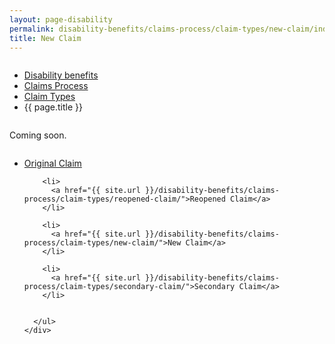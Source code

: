 ```yaml
---
layout: page-disability
permalink: disability-benefits/claims-process/claim-types/new-claim/index.html
title: New Claim
---
```


<div class="splash" markdown="0">
<div class="row" markdown="0">
<div class="small-12 columns" markdown="0">

<ul class="breadcrumbs" role="menubar" aria-label="Primary">
<li class="parent"><a href="{{ site.url }}/disability-benefits/">Disability benefits</a></li>
<li class="parent"><a href="{{ site.url }}/disability-benefits/claims-process/">Claims Process</a></li>
<li class="parent"><a href="{{ site.url }}/disability-benefits/claims-process/claim-types/">Claim Types</a></li>
<li class="active">{{ page.title }}</li>
</ul>

</div>
</div>
</div>

<div class="section one" markdown="0">
<div class="primary" markdown="0">
<div class="row" markdown="0">
<div class="small-12 columns" markdown="1">

Coming soon.

</div>
</div>
</div>

<div class="navigation">
  <div class="row">
    <div class="small-12 columns">
      <ul class="small-block-grid-1 medium-block-grid-3 cards small">
        <li>
          <a href="{{ site.url }}/disability-benefits/claims-process/claim-types/original-claim/">Original Claim</a>
        </li>

        <li>
          <a href="{{ site.url }}/disability-benefits/claims-process/claim-types/reopened-claim/">Reopened Claim</a>
        </li>

        <li>
          <a href="{{ site.url }}/disability-benefits/claims-process/claim-types/new-claim/">New Claim</a>
        </li>

        <li>
          <a href="{{ site.url }}/disability-benefits/claims-process/claim-types/secondary-claim/">Secondary Claim</a>
        </li>


      </ul>
    </div>
  </div>
</div>

</div>
